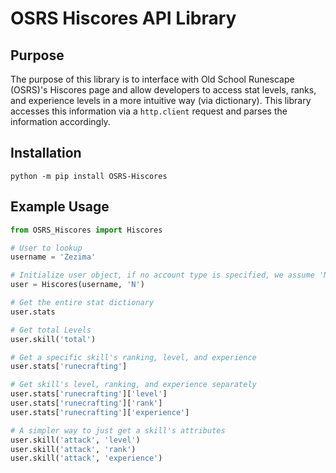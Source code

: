 # OSRS Hiscores API Library

## Purpose
  The purpose of this library is to interface with Old School Runescape (OSRS)'s Hiscores page and allow developers to access stat levels, ranks, and experience levels in a more intuitive way (via dictionary).  This library accesses this information via a `http.client` request and parses the information accordingly.
	

## Installation
```
python -m pip install OSRS-Hiscores
```

## Example Usage
```Python
from OSRS_Hiscores import Hiscores

# User to lookup
username = 'Zezima'

# Initialize user object, if no account type is specified, we assume 'N'
user = Hiscores(username, 'N')

# Get the entire stat dictionary
user.stats

# Get total Levels
user.skill('total')

# Get a specific skill's ranking, level, and experience
user.stats['runecrafting']

# Get skill's level, ranking, and experience separately
user.stats['runecrafting']['level']
user.stats['runecrafting']['rank']
user.stats['runecrafting']['experience']

# A simpler way to just get a skill's attributes
user.skill('attack', 'level')
user.skill('attack', 'rank')
user.skill('attack', 'experience')
```
